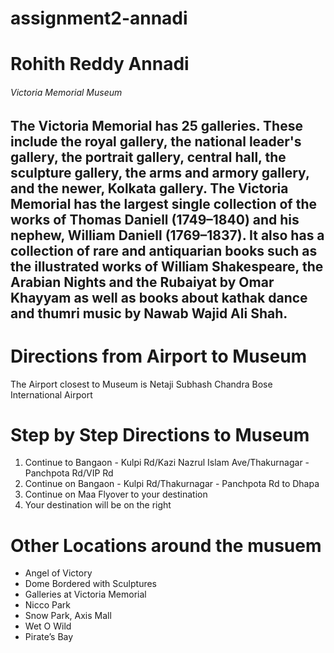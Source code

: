 # assignment2-annadi
# Rohith Reddy Annadi
###### Victoria Memorial Museum
The Victoria Memorial has 25 galleries. These include the royal gallery, **the national leader's gallery**, the portrait gallery, central hall, the sculpture gallery, the arms and armory gallery, and the newer, Kolkata gallery. The Victoria Memorial has the largest single collection of the works of Thomas Daniell (1749–1840) and his nephew, William Daniell (1769–1837). It also has a collection of rare and antiquarian books such as the illustrated **works of William Shakespeare**, the Arabian Nights and the Rubaiyat by Omar Khayyam as well as books about kathak dance and thumri music by Nawab Wajid Ali Shah.
---
# Directions from Airport to Museum
The Airport closest to Museum is Netaji Subhash Chandra Bose International Airport
# Step by Step Directions to Museum
1. Continue to Bangaon - Kulpi Rd/Kazi Nazrul Islam Ave/Thakurnagar - Panchpota Rd/VIP Rd
2. Continue on Bangaon - Kulpi Rd/Thakurnagar - Panchpota Rd to Dhapa
3. Continue on Maa Flyover to your destination
4. Your destination will be on the right

# Other Locations around the musuem
- Angel of Victory
- Dome Bordered with Sculptures
- Galleries at Victoria Memorial
- Nicco Park
- Snow Park, Axis Mall
- Wet O Wild
- Pirate’s Bay
